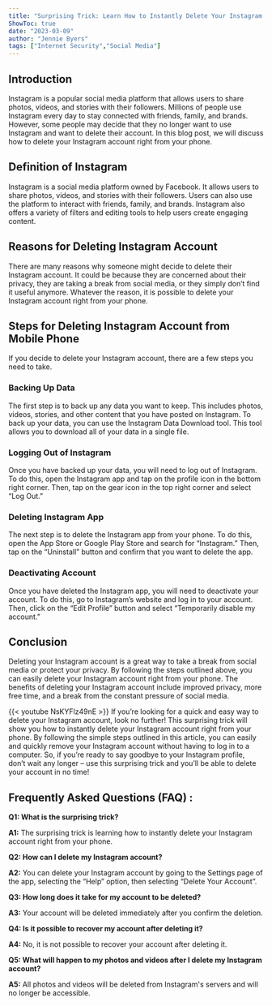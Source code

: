 ```yaml
---
title: "Surprising Trick: Learn How to Instantly Delete Your Instagram Account Right from Your Phone!"
ShowToc: true 
date: "2023-03-09"
author: "Jennie Byers" 
tags: ["Internet Security","Social Media"]
---
```

## Introduction 
Instagram is a popular social media platform that allows users to share photos, videos, and stories with their followers. Millions of people use Instagram every day to stay connected with friends, family, and brands. However, some people may decide that they no longer want to use Instagram and want to delete their account. In this blog post, we will discuss how to delete your Instagram account right from your phone.

## Definition of Instagram
Instagram is a social media platform owned by Facebook. It allows users to share photos, videos, and stories with their followers. Users can also use the platform to interact with friends, family, and brands. Instagram also offers a variety of filters and editing tools to help users create engaging content.

## Reasons for Deleting Instagram Account
There are many reasons why someone might decide to delete their Instagram account. It could be because they are concerned about their privacy, they are taking a break from social media, or they simply don’t find it useful anymore. Whatever the reason, it is possible to delete your Instagram account right from your phone.

## Steps for Deleting Instagram Account from Mobile Phone
If you decide to delete your Instagram account, there are a few steps you need to take. 

### Backing Up Data
The first step is to back up any data you want to keep. This includes photos, videos, stories, and other content that you have posted on Instagram. To back up your data, you can use the Instagram Data Download tool. This tool allows you to download all of your data in a single file.

### Logging Out of Instagram
Once you have backed up your data, you will need to log out of Instagram. To do this, open the Instagram app and tap on the profile icon in the bottom right corner. Then, tap on the gear icon in the top right corner and select “Log Out.”

### Deleting Instagram App
The next step is to delete the Instagram app from your phone. To do this, open the App Store or Google Play Store and search for “Instagram.” Then, tap on the “Uninstall” button and confirm that you want to delete the app.

### Deactivating Account
Once you have deleted the Instagram app, you will need to deactivate your account. To do this, go to Instagram’s website and log in to your account. Then, click on the “Edit Profile” button and select “Temporarily disable my account.”

## Conclusion
Deleting your Instagram account is a great way to take a break from social media or protect your privacy. By following the steps outlined above, you can easily delete your Instagram account right from your phone. The benefits of deleting your Instagram account include improved privacy, more free time, and a break from the constant pressure of social media.

{{< youtube NsKYFlz49nE >}} 
If you’re looking for a quick and easy way to delete your Instagram account, look no further! This surprising trick will show you how to instantly delete your Instagram account right from your phone. By following the simple steps outlined in this article, you can easily and quickly remove your Instagram account without having to log in to a computer. So, if you’re ready to say goodbye to your Instagram profile, don’t wait any longer – use this surprising trick and you’ll be able to delete your account in no time!

## Frequently Asked Questions (FAQ) :
**Q1: What is the surprising trick?**

**A1:** The surprising trick is learning how to instantly delete your Instagram account right from your phone.

**Q2: How can I delete my Instagram account?**

**A2:** You can delete your Instagram account by going to the Settings page of the app, selecting the “Help” option, then selecting “Delete Your Account”.

**Q3: How long does it take for my account to be deleted?**

**A3:** Your account will be deleted immediately after you confirm the deletion.

**Q4: Is it possible to recover my account after deleting it?**

**A4:** No, it is not possible to recover your account after deleting it.

**Q5: What will happen to my photos and videos after I delete my Instagram account?**

**A5:** All photos and videos will be deleted from Instagram's servers and will no longer be accessible.


